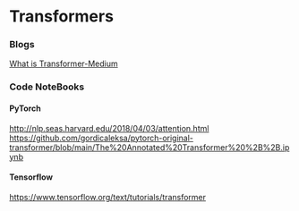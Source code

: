 # Transformers


### Blogs

[What is Transformer-Medium](https://medium.com/inside-machine-learning/what-is-a-transformer-d07dd1fbec04)




### Code NoteBooks

#### PyTorch
http://nlp.seas.harvard.edu/2018/04/03/attention.html
https://github.com/gordicaleksa/pytorch-original-transformer/blob/main/The%20Annotated%20Transformer%20%2B%2B.ipynb
#### Tensorflow
https://www.tensorflow.org/text/tutorials/transformer
